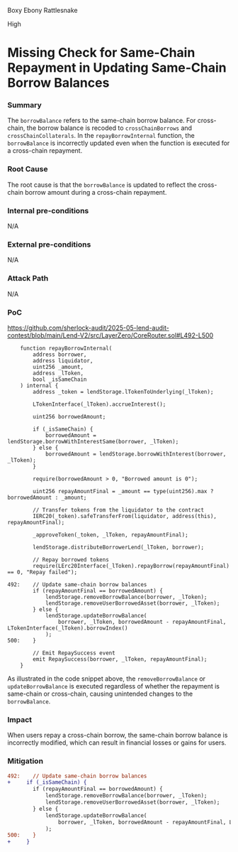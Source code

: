 Boxy Ebony Rattlesnake

High

# Missing Check for Same-Chain Repayment in Updating Same-Chain Borrow Balances

### Summary
The `borrowBalance` refers to the same-chain borrow balance. For cross-chain, the borrow balance is recoded to `crossChainBorrows` and `crossChainCollaterals`.
In the `repayBorrowInternal` function, the `borrowBalance` is incorrectly updated even when the function is executed for a cross-chain repayment.

### Root Cause
The root cause is that the `borrowBalance` is updated to reflect the cross-chain borrow amount during a cross-chain repayment.

### Internal pre-conditions
N/A

### External pre-conditions
N/A

### Attack Path
N/A

### PoC
https://github.com/sherlock-audit/2025-05-lend-audit-contest/blob/main/Lend-V2/src/LayerZero/CoreRouter.sol#L492-L500
```solidity
    function repayBorrowInternal(
        address borrower,
        address liquidator,
        uint256 _amount,
        address _lToken,
        bool _isSameChain
    ) internal {
        address _token = lendStorage.lTokenToUnderlying(_lToken);

        LTokenInterface(_lToken).accrueInterest();

        uint256 borrowedAmount;

        if (_isSameChain) {
            borrowedAmount = lendStorage.borrowWithInterestSame(borrower, _lToken);
        } else {
            borrowedAmount = lendStorage.borrowWithInterest(borrower, _lToken);
        }

        require(borrowedAmount > 0, "Borrowed amount is 0");

        uint256 repayAmountFinal = _amount == type(uint256).max ? borrowedAmount : _amount;

        // Transfer tokens from the liquidator to the contract
        IERC20(_token).safeTransferFrom(liquidator, address(this), repayAmountFinal);

        _approveToken(_token, _lToken, repayAmountFinal);

        lendStorage.distributeBorrowerLend(_lToken, borrower);

        // Repay borrowed tokens
        require(LErc20Interface(_lToken).repayBorrow(repayAmountFinal) == 0, "Repay failed");

492:    // Update same-chain borrow balances
        if (repayAmountFinal == borrowedAmount) {
            lendStorage.removeBorrowBalance(borrower, _lToken);
            lendStorage.removeUserBorrowedAsset(borrower, _lToken);
        } else {
            lendStorage.updateBorrowBalance(
                borrower, _lToken, borrowedAmount - repayAmountFinal, LTokenInterface(_lToken).borrowIndex()
            );
500:    }

        // Emit RepaySuccess event
        emit RepaySuccess(borrower, _lToken, repayAmountFinal);
    }
```
As illustrated in the code snippet above, the `removeBorrowBalance` or `updateBorrowBalance` is executed regardless of whether the repayment is same-chain or cross-chain, causing unintended changes to the `borrowBalance`.

### Impact
When users repay a cross-chain borrow, the same-chain borrow balance is incorrectly modified, which can result in financial losses or gains for users.

### Mitigation
```diff
492:    // Update same-chain borrow balances
+     if (_isSameChain) {
        if (repayAmountFinal == borrowedAmount) {
            lendStorage.removeBorrowBalance(borrower, _lToken);
            lendStorage.removeUserBorrowedAsset(borrower, _lToken);
        } else {
            lendStorage.updateBorrowBalance(
                borrower, _lToken, borrowedAmount - repayAmountFinal, LTokenInterface(_lToken).borrowIndex()
            );
500:    }
+     }
```